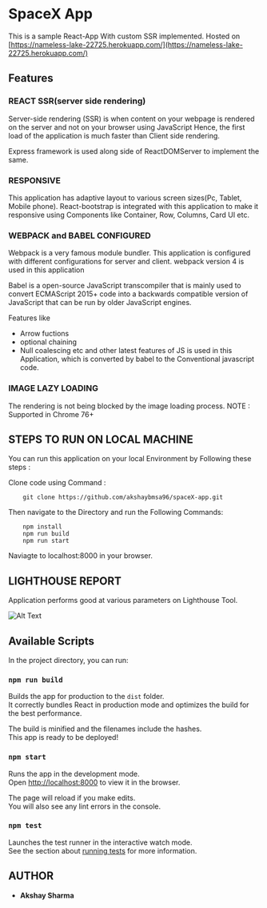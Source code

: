 # SpaceX App

This is a sample React-App With custom  SSR implemented.
Hosted on [https://nameless-lake-22725.herokuapp.com/](https://nameless-lake-22725.herokuapp.com/)

## Features 

### REACT SSR(server side rendering)
   Server-side rendering (SSR) is when content on your webpage is rendered on the server and not on your browser using JavaScript
   Hence, the first load of the application is much faster than Client side rendering.
    
   Express framework is used along side of ReactDOMServer to implement the same.

### RESPONSIVE
   This application has adaptive layout to various screen sizes(Pc, Tablet, Mobile phone).
   React-bootstrap is integrated with this application to make it responsive using Components
   like Container, Row, Columns, Card UI etc.

### WEBPACK and BABEL CONFIGURED
   Webpack is a very famous module bundler.
   This application is configured with different configurations for server and client.
   webpack version 4 is used in this application

   Babel is a open-source JavaScript transcompiler that is mainly used to convert
   ECMAScript 2015+ code into a backwards compatible version of JavaScript that can be 
   run by older JavaScript engines.

   Features like
   * Arrow fuctions
   * optional chaining
   * Null coalescing etc
    and other latest features of JS is used in this Application, which is converted by
    babel to the Conventional javascript code.


### IMAGE LAZY LOADING
   The rendering is not being blocked by the image loading process.
   NOTE : Supported in Chrome 76+


##  STEPS TO RUN ON LOCAL MACHINE 
   You can run this application on your local Environment by Following these steps : 
    
   Clone code using Command :
   
        git clone https://github.com/akshaybmsa96/spaceX-app.git

   Then navigate to the Directory and run the Following Commands:

        npm install
        npm run build
        npm run start

   Naviagte to localhost:8000 in your browser.
    
## LIGHTHOUSE REPORT 
   Application performs good at various parameters on Lighthouse Tool.
   

   ![Alt Text](https://user-images.githubusercontent.com/18141199/93003082-511d7180-f559-11ea-8793-d25c267089df.png)



## Available Scripts

In the project directory, you can run:

### `npm run build`

Builds the app for production to the `dist` folder.<br />
It correctly bundles React in production mode and optimizes the build for the best performance.

The build is minified and the filenames include the hashes.<br />
This app is ready to be deployed!

### `npm start`

Runs the app in the development mode.<br />
Open [http://localhost:8000](http://localhost:8000) to view it in the browser.

The page will reload if you make edits.<br />
You will also see any lint errors in the console.

### `npm test`

Launches the test runner in the interactive watch mode.<br />
See the section about [running tests](https://facebook.github.io/create-react-app/docs/running-tests) for more information.

## AUTHOR

* **Akshay Sharma**
   
